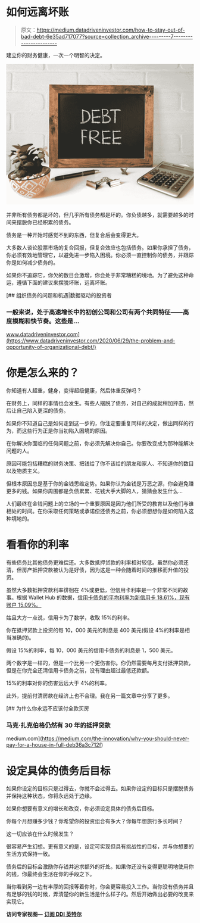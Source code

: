 # 如何远离坏账

> 原文：<https://medium.datadriveninvestor.com/how-to-stay-out-of-bad-debt-6e35ad717077?source=collection_archive---------7----------------------->

建立你的财务健康，一次一个明智的决定。

![](img/0e8be469f9a1b6076093abe2bd7f8c3a.png)

并非所有债务都是坏的，但几乎所有债务都是坏的。你负债越多，就需要越多的时间来摆脱你已经积累的债务。

债务是一种开始时感觉不到的东西，但复合后会变得更大。

大多数人谈论股票市场的复合回报，但复合效应也包括债务。如果你承担了债务，你必须有效地管理它，以避免进一步陷入困境。你必须一直控制你的债务，并跟踪你是如何减少债务的。

如果你不追踪它，你欠的数目会激增，你会处于非常糟糕的境地。为了避免这种命运，遵循下面的建议来摆脱坏账，远离坏账。

[](https://www.datadriveninvestor.com/2020/06/29/the-problem-and-opportunity-of-organizational-debt/) [## 组织债务的问题和机遇|数据驱动的投资者

### 一般来说，处于高速增长中的初创公司和公司有两个共同特征——高度模糊和快节奏。这些是…

www.datadriveninvestor.com](https://www.datadriveninvestor.com/2020/06/29/the-problem-and-opportunity-of-organizational-debt/) 

# 你是怎么来的？

你知道有人超重，健身，变得超级健康，然后体重反弹吗？

在财务上，同样的事情也会发生。有些人摆脱了债务，对自己的成就稍加抨击，然后让自己陷入更深的债务。

如果你不知道自己是如何走到这一步的，你注定要重复同样的决定，做出同样的行为，而这些行为正是你当初陷入困境的原因。

在你解决你面临的任何问题之前，你必须先解决你自己。你要改变成为那种能解决问题的人。

原因可能包括糟糕的财务决策、把钱给了你不该给的朋友和家人、不知道你的数目以及物质主义。

但根本原因总是基于你的金钱思维定势。如果你认为金钱是万恶之源，你会避免赚更多的钱。如果你周围都是负债累累、花钱大手大脚的人，猜猜会发生什么…

人们最终在金钱问题上的立场的一个重要原因是因为他们所受的教育以及他们与谁相处的时间。在你采取任何策略或承诺偿还债务之前，你必须想想你是如何陷入这种境地的。

# 看看你的利率

有些债务比其他债务更难偿还。大多数抵押贷款的利率相对较低。虽然你必须还清，但房产抵押贷款被认为是好债，因为这是一种会随着时间的推移而升值的投资。

虽然大多数抵押贷款利率徘徊在 4%或更低，但信用卡利率是一个非常不同的故事。根据 Wallet Hub 的数据，[信用卡债务的平均利率为新信用卡 18.61%，现有账户 15.09%。](https://wallethub.com/edu/cc/credit-card-interest-rates/52541/)

姑且大方一点说，信用卡为了数学，收取 15%的利率。

你在抵押贷款上投资的每 10，000 美元的利息是 400 美元(假设 4%的利率是相当准确的)。

假设 15%的利率，每 10，000 美元的信用卡债务的利息是 1，500 美元。

两个数字是一样的，但是一个比另一个更伤害你。你仍然需要每月支付抵押贷款，但是在你完全还清信用卡债务之前，没有理由超过最低还款额。

15%的利率对你的伤害远远大于 4%的利率。

此外，提前付清房款在经济上也不合理。我在另一篇文章中分享了更多。

[](https://medium.com/the-innovation/why-you-should-never-pay-for-a-house-in-full-deb36a3c712f) [## 为什么你永远不应该付全款买房

### 马克·扎克伯格仍然有 30 年的抵押贷款

medium.com](https://medium.com/the-innovation/why-you-should-never-pay-for-a-house-in-full-deb36a3c712f) 

# 设定具体的债务后目标

如果你设定的目标只是过得去，你就不会过得去。如果你设定的目标只是摆脱债务并保持这种状态，你将永远处于边缘。

如果你想要有意义的增长和改变，你必须设定具体的债务后目标。

你每个月想赚多少钱？你希望你的投资组合有多大？你每年想旅行多长时间？

这一切应该在什么时候发生？

很容易产生幻想。更有意义的是，设定可实现但具有挑战性的目标，并与你想要的生活方式保持一致。

债务后的目标会激励你存钱并追求额外的好处。如果你还没有变得更聪明地使用你的钱，你最终会生活在你的手段之下。

当你看到另一边有丰厚的回报等着你时，你会更容易投入工作。当你没有债务并且有足够的钱的时候，弄清楚你的新生活是什么样子的。然后开始做出必要的改变来实现它。

**访问专家视图—** [**订阅 DDI 英特尔**](https://datadriveninvestor.com/ddi-intel)